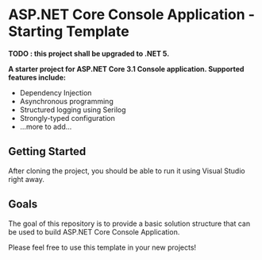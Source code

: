 # ASP.NET Core Console Application - Starting Template
**TODO : this project shall be upgraded to .NET 5.**

**A starter project for ASP.NET Core 3.1 Console application. Supported features include:**
* Dependency Injection
* Asynchronous programming
* Structured logging using Serilog
* Strongly-typed configuration
* ...more to add...

Getting Started
---
After cloning the project, you should be able to run it using Visual Studio right away.

Goals
---
The goal of this repository is to provide a basic solution structure that can be used to build ASP.NET Core Console Application.

Please feel free to use this template in your new projects!

